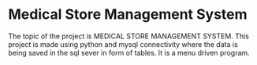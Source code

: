 # Medical Store Management System
The topic of the project is MEDICAL STORE MANAGEMENT SYSTEM.
This project is made using python and mysql connectivity where the data is being saved in the sql sever in form of tables.
It is a menu driven program.
